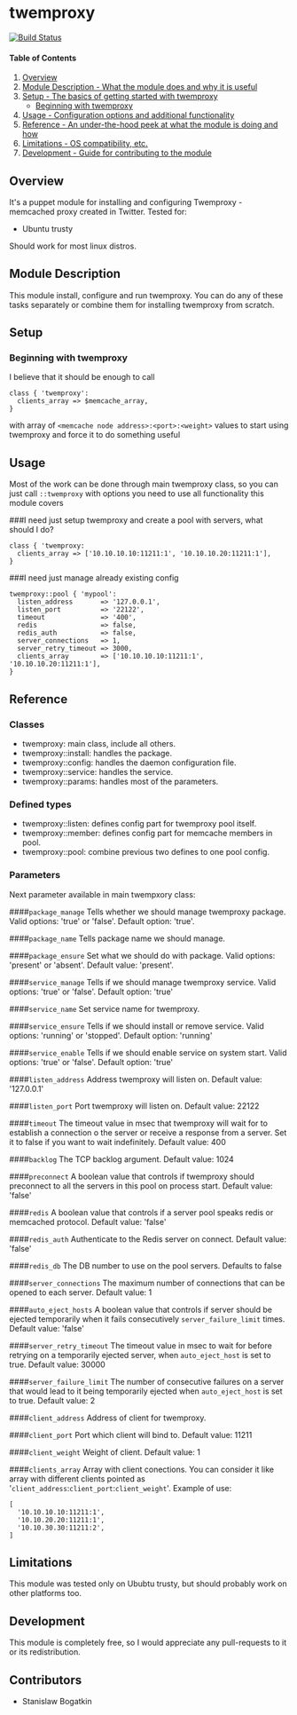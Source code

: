 # twemproxy

[![Build Status](https://travis-ci.org/sorrowless/puppet-twemproxy.svg?branch=master)](https://travis-ci.org/sorrowless/puppet-twemproxy)

#### Table of Contents

1. [Overview](#overview)
2. [Module Description - What the module does and why it is useful](#module-description)
3. [Setup - The basics of getting started with twemproxy](#setup)
    * [Beginning with twemproxy](#beginning-with-twemproxy)
4. [Usage - Configuration options and additional functionality](#usage)
5. [Reference - An under-the-hood peek at what the module is doing and how](#reference)
5. [Limitations - OS compatibility, etc.](#limitations)
6. [Development - Guide for contributing to the module](#development)

## Overview

It's a puppet module for installing and configuring Twemproxy - memcached proxy
created in Twitter. Tested for:

* Ubuntu trusty

Should work for most linux distros.

## Module Description

This module install, configure and run twemproxy. You can do any of these tasks
separately or combine them for installing twemproxy from scratch.


## Setup

### Beginning with twemproxy

I believe that it should be enough to call

```puppet
class { 'twemproxy':
  clients_array => $memcache_array,
}
```
with array of `<memcache node address>:<port>:<weight>` values to start using
twemproxy and force it to do something useful

## Usage

Most of the work can be done through main twemproxy class, so you can just call
`::twemproxy` with options you need to use all functionality this module covers

###I need just setup twemproxy and create a pool with servers, what should I do?

```puppet
class { 'twemproxy:
  clients_array => ['10.10.10.10:11211:1', '10.10.10.20:11211:1'],
}
```

###I need just manage already existing config

```puppet
twemproxy::pool { 'mypool':
  listen_address       => '127.0.0.1',
  listen_port          => '22122',
  timeout              => '400',
  redis                => false,
  redis_auth           => false,
  server_connections   => 1,
  server_retry_timeout => 3000,
  clients_array        => ['10.10.10.10:11211:1', '10.10.10.20:11211:1'],
}
```

## Reference

### Classes

* twemproxy: main class, include all others.
* twemproxy::install: handles the package.
* twemproxy::config: handles the daemon configuration file.
* twemproxy::service: handles the service.
* twemproxy::params: handles most of the parameters.

### Defined types

* twemproxy::listen: defines config part for twemproxy pool itself.
* twemproxy::member: defines config part for memcache members in pool.
* twemproxy::pool: combine previous two defines to one pool config.

### Parameters

Next parameter available in main twempxory class:

####`package_manage`
Tells whether we should manage twemproxy package. Valid options: 'true' or
'false'. Default option: 'true'.

####`package_name`
Tells package name we should manage.

####`package_ensure`
Set what we should do with package. Valid options: 'present' or 'absent'.
Default value: 'present'.

####`service_manage`
Tells if we should manage twemproxy service. Valid options: 'true' or 'false'.
Default option: 'true'

####`service_name`
Set service name for twemproxy.

####`service_ensure`
Tells if we should install or remove service. Valid options: 'running' or
'stopped'. Default option: 'running'

####`service_enable`
Tells if we should enable service on system start. Valid options: 'true' or
'false'. Default option: 'true'

####`listen_address`
Address twemproxy will listen on. Default value: '127.0.0.1'

####`listen_port`
Port twemproxy will listen on. Default value: 22122

####`timeout`
The timeout value in msec that twemproxy will wait for to establish a connection
o the server or receive a response from a server. Set it to false if you want
to wait indefinitely. Default value: 400

####`backlog`
The TCP backlog argument. Default value: 1024

####`preconnect`
A boolean value that controls if twemproxy should preconnect to all the servers
in this pool on process start. Default value: 'false'

####`redis`
A boolean value that controls if a server pool speaks redis or memcached
protocol. Default value: 'false'

####`redis_auth`
Authenticate to the Redis server on connect. Default value: 'false'

####`redis_db`
The DB number to use on the pool servers. Defaults to false

####`server_connections`
The maximum number of connections that can be opened to each server. Default
value: 1

####`auto_eject_hosts`
A boolean value that controls if server should be ejected temporarily when it
fails consecutively `server_failure_limit` times. Default value: 'false'

####`server_retry_timeout`
The timeout value in msec to wait for before retrying on a temporarily ejected
server, when `auto_eject_host` is set to true. Default value: 30000

####`server_failure_limit`
The number of consecutive failures on a server that would lead to it being
temporarily ejected when `auto_eject_host` is set to true. Default value: 2

####`client_address`
Address of client for twemproxy.

####`client_port`
Port which client will bind to. Default value: 11211

####`client_weight`
Weight of client. Default value: 1

####`clients_array`
Array with client conections. You can consider it like array with different
clients pointed as '`client_address`:`client_port`:`client_weight`'. Example
of use:

```puppet
[
  '10.10.10.10:11211:1',
  '10.10.20.20:11211:1',
  '10.10.30.30:11211:2',
]
```

## Limitations

This module was tested only on Ububtu trusty, but should probably work on
other platforms too.

## Development

This module is completely free, so I would appreciate any pull-requests to it
or its redistribution.

## Contributors

- Stanislaw Bogatkin
